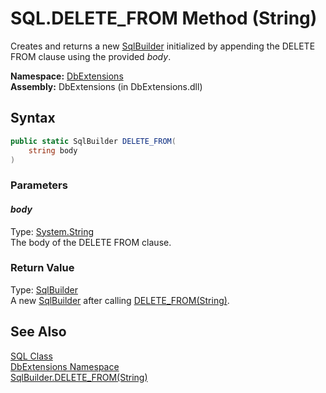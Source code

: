 SQL.DELETE_FROM Method (String)
===============================
Creates and returns a new [SqlBuilder][1] initialized by appending the DELETE FROM clause using the provided *body*.

**Namespace:** [DbExtensions][2]  
**Assembly:** DbExtensions (in DbExtensions.dll)

Syntax
------

```csharp
public static SqlBuilder DELETE_FROM(
	string body
)
```

### Parameters

#### *body*
Type: [System.String][3]  
The body of the DELETE FROM clause.

### Return Value
Type: [SqlBuilder][1]  
 A new [SqlBuilder][1] after calling [DELETE_FROM(String)][4]. 

See Also
--------
[SQL Class][5]  
[DbExtensions Namespace][2]  
[SqlBuilder.DELETE_FROM(String)][4]  

[1]: ../SqlBuilder/README.md
[2]: ../README.md
[3]: http://msdn.microsoft.com/en-us/library/s1wwdcbf
[4]: ../SqlBuilder/DELETE_FROM.md
[5]: README.md